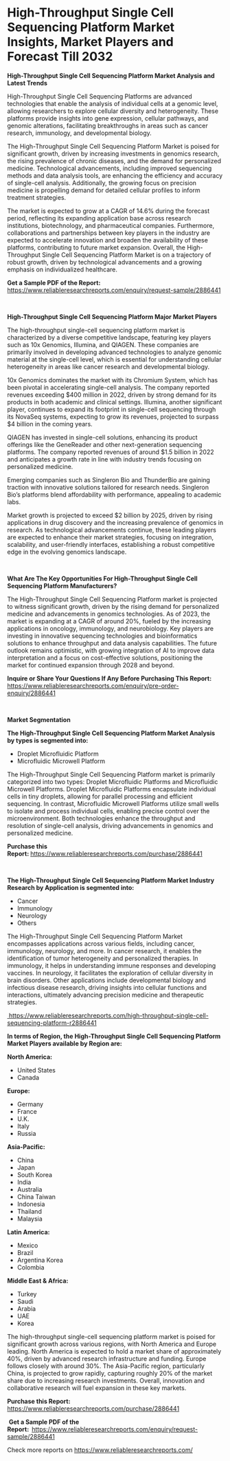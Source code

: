 <p><h1>High-Throughput Single Cell Sequencing Platform Market Insights, Market Players and Forecast Till 2032</h1></p><p><strong>High-Throughput Single Cell Sequencing Platform Market Analysis and Latest Trends</strong></p>
<p><p>High-Throughput Single Cell Sequencing Platforms are advanced technologies that enable the analysis of individual cells at a genomic level, allowing researchers to explore cellular diversity and heterogeneity. These platforms provide insights into gene expression, cellular pathways, and genomic alterations, facilitating breakthroughs in areas such as cancer research, immunology, and developmental biology.</p><p>The High-Throughput Single Cell Sequencing Platform Market is poised for significant growth, driven by increasing investments in genomics research, the rising prevalence of chronic diseases, and the demand for personalized medicine. Technological advancements, including improved sequencing methods and data analysis tools, are enhancing the efficiency and accuracy of single-cell analysis. Additionally, the growing focus on precision medicine is propelling demand for detailed cellular profiles to inform treatment strategies.</p><p>The market is expected to grow at a CAGR of 14.6% during the forecast period, reflecting its expanding application base across research institutions, biotechnology, and pharmaceutical companies. Furthermore, collaborations and partnerships between key players in the industry are expected to accelerate innovation and broaden the availability of these platforms, contributing to future market expansion. Overall, the High-Throughput Single Cell Sequencing Platform Market is on a trajectory of robust growth, driven by technological advancements and a growing emphasis on individualized healthcare.</p></p>
<p><strong>Get a Sample PDF of the Report:&nbsp;</strong> <a href="https://www.reliableresearchreports.com/enquiry/request-sample/2886441?utm_campaign=2295&utm_medium=2&utm_source=Github&utm_content=ia&utm_term=13032025&utm_id=high-throughput-single-cell-sequencing-platform">https://www.reliableresearchreports.com/enquiry/request-sample/2886441</a></p>
<p>&nbsp;</p>
<p><strong>High-Throughput Single Cell Sequencing Platform Major Market Players</strong></p>
<p><p>The high-throughput single-cell sequencing platform market is characterized by a diverse competitive landscape, featuring key players such as 10x Genomics, Illumina, and QIAGEN. These companies are primarily involved in developing advanced technologies to analyze genomic material at the single-cell level, which is essential for understanding cellular heterogeneity in areas like cancer research and developmental biology.</p><p>10x Genomics dominates the market with its Chromium System, which has been pivotal in accelerating single-cell analysis. The company reported revenues exceeding $400 million in 2022, driven by strong demand for its products in both academic and clinical settings. Illumina, another significant player, continues to expand its footprint in single-cell sequencing through its NovaSeq systems, expecting to grow its revenues, projected to surpass $4 billion in the coming years.</p><p>QIAGEN has invested in single-cell solutions, enhancing its product offerings like the GeneReader and other next-generation sequencing platforms. The company reported revenues of around $1.5 billion in 2022 and anticipates a growth rate in line with industry trends focusing on personalized medicine.</p><p>Emerging companies such as Singleron Bio and ThunderBio are gaining traction with innovative solutions tailored for research needs. Singleron Bio’s platforms blend affordability with performance, appealing to academic labs.</p><p>Market growth is projected to exceed $2 billion by 2025, driven by rising applications in drug discovery and the increasing prevalence of genomics in research. As technological advancements continue, these leading players are expected to enhance their market strategies, focusing on integration, scalability, and user-friendly interfaces, establishing a robust competitive edge in the evolving genomics landscape.</p></p>
<p>&nbsp;</p>
<p><strong>What Are The Key Opportunities For High-Throughput Single Cell Sequencing Platform Manufacturers?</strong></p>
<p><p>The High-Throughput Single Cell Sequencing Platform market is projected to witness significant growth, driven by the rising demand for personalized medicine and advancements in genomics technologies. As of 2023, the market is expanding at a CAGR of around 20%, fueled by the increasing applications in oncology, immunology, and neurobiology. Key players are investing in innovative sequencing technologies and bioinformatics solutions to enhance throughput and data analysis capabilities. The future outlook remains optimistic, with growing integration of AI to improve data interpretation and a focus on cost-effective solutions, positioning the market for continued expansion through 2028 and beyond.</p></p>
<p><strong>Inquire or Share Your Questions If Any Before Purchasing This Report:</strong> <a href="https://www.reliableresearchreports.com/enquiry/pre-order-enquiry/2886441?utm_campaign=2295&utm_medium=2&utm_source=Github&utm_content=ia&utm_term=13032025&utm_id=high-throughput-single-cell-sequencing-platform">https://www.reliableresearchreports.com/enquiry/pre-order-enquiry/2886441</a></p>
<p>&nbsp;</p>
<p><strong>Market Segmentation</strong></p>
<p><strong>The High-Throughput Single Cell Sequencing Platform Market Analysis by types is segmented into:</strong></p>
<p><ul><li>Droplet Microfluidic Platform</li><li>Microfluidic Microwell Platform</li></ul></p>
<p><p>The High-Throughput Single Cell Sequencing Platform market is primarily categorized into two types: Droplet Microfluidic Platforms and Microfluidic Microwell Platforms. Droplet Microfluidic Platforms encapsulate individual cells in tiny droplets, allowing for parallel processing and efficient sequencing. In contrast, Microfluidic Microwell Platforms utilize small wells to isolate and process individual cells, enabling precise control over the microenvironment. Both technologies enhance the throughput and resolution of single-cell analysis, driving advancements in genomics and personalized medicine.</p></p>
<p><strong>Purchase this Report:&nbsp;</strong><a href="https://www.reliableresearchreports.com/purchase/2886441?utm_campaign=2295&utm_medium=2&utm_source=Github&utm_content=ia&utm_term=13032025&utm_id=high-throughput-single-cell-sequencing-platform">https://www.reliableresearchreports.com/purchase/2886441</a></p>
<p>&nbsp;</p>
<p><strong>The High-Throughput Single Cell Sequencing Platform Market Industry Research by Application is segmented into:</strong></p>
<p><ul><li>Cancer</li><li>Immunology</li><li>Neurology</li><li>Others</li></ul></p>
<p><p>The High-Throughput Single Cell Sequencing Platform Market encompasses applications across various fields, including cancer, immunology, neurology, and more. In cancer research, it enables the identification of tumor heterogeneity and personalized therapies. In immunology, it helps in understanding immune responses and developing vaccines. In neurology, it facilitates the exploration of cellular diversity in brain disorders. Other applications include developmental biology and infectious disease research, driving insights into cellular functions and interactions, ultimately advancing precision medicine and therapeutic strategies.</p></p>
<p><a href="https://www.reliableresearchreports.com/high-throughput-single-cell-sequencing-platform-r2886441?utm_campaign=2295&utm_medium=2&utm_source=Github&utm_content=ia&utm_term=13032025&utm_id=high-throughput-single-cell-sequencing-platform">&nbsp;https://www.reliableresearchreports.com/high-throughput-single-cell-sequencing-platform-r2886441</a></p>
<p><strong>In terms of Region, the High-Throughput Single Cell Sequencing Platform Market Players available by Region are:</strong></p>
<p>
    <p> <strong> North America: </strong>
        <ul>
            <li>United States</li>
            <li>Canada</li>
        </ul>
        </p> 
    <p> <strong> Europe: </strong>
        <ul>
            <li>Germany</li>
            <li>France</li>
            <li>U.K.</li>
            <li>Italy</li>
            <li>Russia</li>
        </ul>
        </p> 
    <p> <strong> Asia-Pacific: </strong>
        <ul>
            <li>China</li>
            <li>Japan</li>
            <li>South Korea</li>
            <li>India</li>
            <li>Australia</li>
            <li>China Taiwan</li>
            <li>Indonesia</li>
            <li>Thailand</li>
            <li>Malaysia</li>
        </ul>
        </p> 
    <p> <strong> Latin America: </strong>
        <ul>
            <li>Mexico</li>
            <li>Brazil</li>
            <li>Argentina Korea</li>
            <li>Colombia</li>
        </ul>
        </p> 
    <p> <strong> Middle East & Africa: </strong>
        <ul>
            <li>Turkey</li>
            <li>Saudi</li>
            <li>Arabia</li>
            <li>UAE</li>
            <li>Korea</li>
        </ul>
    </p>
    </p>
<p><p>The high-throughput single-cell sequencing platform market is poised for significant growth across various regions, with North America and Europe leading. North America is expected to hold a market share of approximately 40%, driven by advanced research infrastructure and funding. Europe follows closely with around 30%. The Asia-Pacific region, particularly China, is projected to grow rapidly, capturing roughly 20% of the market share due to increasing research investments. Overall, innovation and collaborative research will fuel expansion in these key markets.</p></p>
<p><strong>Purchase this Report: </strong><a href="https://www.reliableresearchreports.com/purchase/2886441?utm_campaign=2295&utm_medium=2&utm_source=Github&utm_content=ia&utm_term=13032025&utm_id=high-throughput-single-cell-sequencing-platform">https://www.reliableresearchreports.com/purchase/2886441</a></p>
<p>&nbsp;<strong>Get a Sample PDF of the Report:&nbsp;&nbsp;</strong><a href="https://www.reliableresearchreports.com/enquiry/request-sample/2886441?utm_campaign=2295&utm_medium=2&utm_source=Github&utm_content=ia&utm_term=13032025&utm_id=high-throughput-single-cell-sequencing-platform">https://www.reliableresearchreports.com/enquiry/request-sample/2886441</a></p>
<p><strong></strong></p>
<p>Check more reports on <a href="https://www.reliableresearchreports.com/?utm_campaign=2295&utm_medium=2&utm_source=Github&utm_content=ia&utm_term=13032025&utm_id=high-throughput-single-cell-sequencing-platform">https://www.reliableresearchreports.com/</a></p>